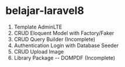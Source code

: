 # belajar-laravel8

1. Template AdminLTE
2. CRUD Eloquent Model with Factory/Faker
3. CRUD Query Builder (Incomplete)
4. Authentication Login with Database Seeder
5. CRUD Upload Image
6. Library Package
-- DOMPDF (Incomplete)